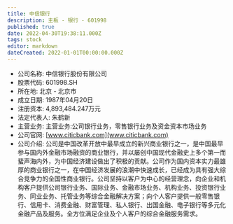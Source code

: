 ```yaml
---
title: 中信银行
description: 主板 - 银行 - 601998
published: true
date: 2022-04-30T19:38:11.000Z
tags: stock
editor: markdown
dateCreated: 2022-01-01T00:00:00.000Z
---
```


- 公司名称: 中信银行股份有限公司
- 股票代码: 601998.SH
- 所在地: 北京 - 北京市
- 成立日期: 1987年04月20日
- 注册资本: 4,893,484.247万元
- 法定代表人: 朱鹤新
- 主营业务: 主营业务:公司银行业务，零售银行业务及资金资本市场业务
- 公司官网: [www.citicbank.com](www.citicbank.com)
- 公司介绍: 公司是中国改革开放中最早成立的新兴商业银行之一，是中国最早参与国内外金融市场融资的商业银行，并以屡创中国现代金融史上多个第一而蜚声海内外，为中国经济建设做出了积极的贡献。公司作为国内资本实力最雄厚的商业银行之一，在中国经济发展的浪潮中快速成长，已经成为具有强大综合竞争力的全国性商业银行。公司坚持以客户为中心的经营理念，向企业和机构客户提供公司银行业务、国际业务、金融市场业务、机构业务、投资银行业务、同业业务、托管业务等综合金融解决方案；向个人客户提供一般零售银行、信用卡、消费金融、财富管理、私人银行、出国金融、电子银行等多元化金融产品及服务。全方位满足企业及个人客户的综合金融服务需求。


